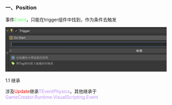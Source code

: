 

### 一、Position

事件<font color=#66ff66>Event</font>，只能在trigger组件中找到，作为条件去触发

![image-20230904114512515](assets/image-20230904114512515.png)

1.1 继承

涉及<font color="red">Update</font>继承<font color=#bc8df9>TEventPhysics</font>，其他继承于<font color=#bc8df9>GameCreator.Runtime.VisualScripting.Event</font>

